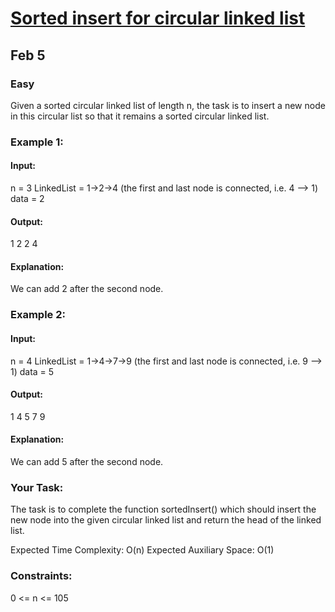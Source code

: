 # [Sorted insert for circular linked list](https://www.geeksforgeeks.org/problems/sorted-insert-for-circular-linked-list/1)
## Feb 5
### Easy

Given a sorted circular linked list of length n, the task is to insert a new node in this circular list so that it remains a sorted circular linked list.

### Example 1:

#### Input:
n = 3
LinkedList = 1->2->4
(the first and last node is connected, i.e. 4 --> 1)
data = 2

#### Output:
1 2 2 4

#### Explanation:
We can add 2 after the second node.

### Example 2:

#### Input:
n = 4
LinkedList = 1->4->7->9
(the first and last node is connected, i.e. 9 --> 1)
data = 5

#### Output:
1 4 5 7 9

#### Explanation:
We can add 5 after the second node.

### Your Task:
The task is to complete the function sortedInsert() which should insert the new node into the given circular linked list and return the head of the linked list.

Expected Time Complexity: O(n)
Expected Auxiliary Space: O(1)

### Constraints:
0 <= n <= 105
